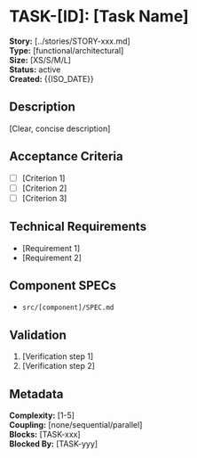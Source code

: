 # TASK-[ID]: [Task Name]

**Story:** [../stories/STORY-xxx.md]  
**Type:** [functional/architectural]  
**Size:** [XS/S/M/L]  
**Status:** active  
**Created:** {{ISO_DATE}}  

## Description
<!-- What needs to be done -->
[Clear, concise description]

## Acceptance Criteria
<!-- Testable criteria -->
- [ ] [Criterion 1]
- [ ] [Criterion 2]
- [ ] [Criterion 3]

## Technical Requirements
<!-- Key technical details only -->
- [Requirement 1]
- [Requirement 2]

## Component SPECs
<!-- Components to implement -->
- `src/[component]/SPEC.md`

## Validation
<!-- How to verify completion -->
1. [Verification step 1]
2. [Verification step 2]

## Metadata
**Complexity:** [1-5]  
**Coupling:** [none/sequential/parallel]  
**Blocks:** [TASK-xxx] <!-- If applicable -->  
**Blocked By:** [TASK-yyy] <!-- If applicable -->
